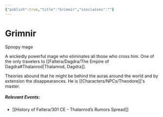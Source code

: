 ```yaml
---
{"publish":true,"title":"Grimnir","cssclasses":""}
---
```


# Grimnir
Spoopy mage

A wickedly powerful mage who eliminates all those who cross him. One of the only travelers to [[Faltera/Dagdra/The Empire of Dagdra#Thalanrod\|Thalanrod, Dagdra]]. 

Theories abound that he might be behind the auras around the world and by extension the disappearances. He is [[Characters/NPCs/Theodore]]'s master. 

##### Relevant Events: 
- [[History of Faltera/301 CE - Thalanrod’s Rumors Spread]]